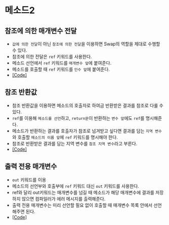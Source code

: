 # 메소드2

## 참조에 의한 매개변수 전달
* `값에 의한 전달`이 아닌 `참조에 의한 전달`을 이용하면 Swap의 역할을 제대로 수행할 수 있다.
* 참조에 의한 전달은 `ref` 키워드를 사용한다.
* 메소드 선언에서 `ref` 키워드를 `매개변수 앞`에 붙여준다.
* 메소드를 호출할 때 `ref` 키워드를 `인수 앞`에 붙여준다.
* [[Code]](/Code/Chapter06/SwapByRef.cs)

## 참조 반환값
* 참조 반환값을 이용하면 메소드의 호출자로 하여금 반환받은 결과를 참조로 다룰 수 있다.
* `ref`를 이용해 `메소드를 선언`하고, `return문`이 반환하는 `변수 앞`에도 `ref`를 명시해준다.
* 메소드가 반환하는 결과를 호출자가 참조로 넘겨받고 싶다면 결과를 담는 `지역 변수`와 호출할 `메소드의 이름 앞`에 `ref` 키워드를 명시해야 한다.
* 참조로 반환받은 결과를 담는 지역 변수를 `참조 지역 변수`라고 부른다.
* [[Code]](/Code/Chapter06/RefReturn.cs)

## 출력 전용 매개변수
* `out` 키워드를 이용
* 메소드의 선언부와 호출부에 `ref` 키워드 대신 `out` 키워드를 사용한다.
* ref와 달리 out키워드는 매개변수를 넘길 때 메소드가 해당 매개변수에 결과를 저장하지 않으면 컴파일러가 에러 메시지를 출력해준다.
* 출력 전용 매개변수는 미리 선언할 필요 없이 호출할 때 매개변수 목록 안에서 선언해주면 된다.
* [[Code]](/Code/Chapter06/UsingOut.cs)